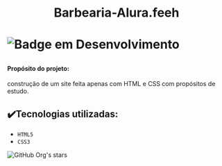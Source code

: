 <h1 align="center">Barbearia-Alura.feeh<h1>

![Badge em Desenvolvimento](http://img.shields.io/static/v1?label=STATUS&message=EM%20DESENVOLVIMENTO&color=GREEN&style=for-the-badge)

## <h4>Propósito do projeto:</h4>
  
  construção de um site feita apenas com HTML e CSS com propósitos de estudo.
 
 ## ✔️Tecnologias utilizadas:
 
 - ``HTML5``
 - ``CSS3``

![GitHub Org's stars](https://img.shields.io/github/stars/Feehh32?style=social)

